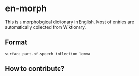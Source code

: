 # en-morph

This is a morphological dictionary in English.
Most of entries are automatically collected from Wiktionary.

## Format
```
surface part-of-speech inflection lemma
```

## How to contribute?
